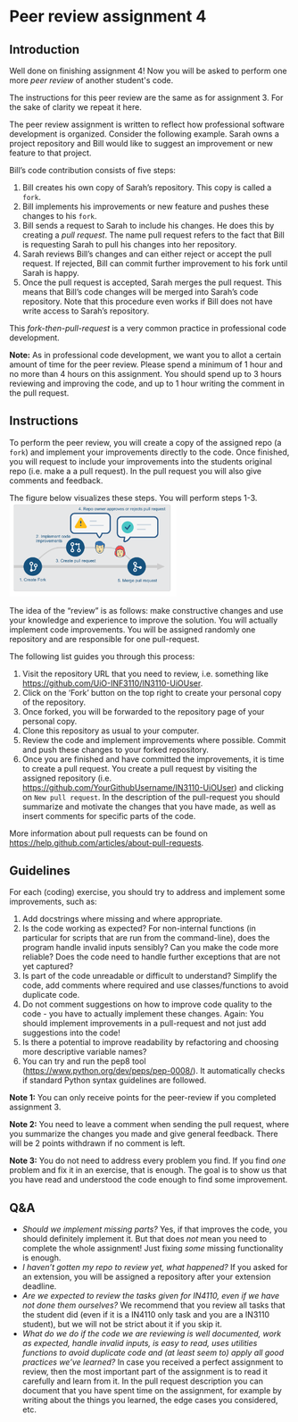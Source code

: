 # Peer review assignment 4


## Introduction
Well done on finishing assignment 4! Now you will be asked to perform one more *peer review* of another student's code.

The instructions for this peer review are the same as for assignment 3. For the sake of clarity we repeat it here. 

The peer review assignment is written to reflect how professional software development is organized.  Consider the following example. Sarah owns a project repository and Bill would like to suggest an improvement or new feature to that project. 

Bill’s code contribution consists of five steps:
1. Bill creates his own copy of Sarah’s repository. This copy is called a `fork`.
2. Bill implements his improvements or new feature and pushes these changes to his `fork`.
3. Bill sends a request to Sarah to include his changes. He does this by creating a *pull request*. The name pull request refers to the fact that Bill is requesting Sarah to pull his changes into her repository.
4. Sarah reviews Bill’s changes and can either reject or accept the pull request. If rejected, Bill can commit further improvement to his fork until Sarah is happy.
5. Once the pull request is accepted, Sarah merges the pull request. This means that Bill’s code changes will be merged into Sarah’s code repository. Note that this procedure even works if Bill does not have write access to Sarah’s repository.

This *fork-then-pull-request*
is a very common practice in professional code development.

**Note:** As in professional code development, we want you to allot a certain amount of time for the peer review. Please spend a minimum of 1 hour and no more than 4 hours on this assignment. You should spend up to 3 hours reviewing and improving the code, and up to 1 hour writing the comment in the pull request. 

## Instructions
To perform the peer review, you will create a copy of the assigned repo (a `fork`) and implement your improvements directly to the code. Once finished, you will request
to include your improvements into the students original repo (i.e. make a a pull request). In the pull request you will also give comments and feedback. 

The figure below visualizes these steps. You will perform steps 1-3. 
<img src="PR.png" width="300">


The idea of the “review” is as follows: make constructive changes and use your knowledge and experience to improve the solution. You will actually implement code improvements. You will be assigned randomly one repository and are responsible for one pull-request.

The following list guides you through this process:
1. Visit the repository URL that you need to review, i.e. something like
https://github.com/UiO-INF3110/IN3110-UiOUser.
2. Click on the ‘Fork’ button on the top right to create your personal copy of the repository.
3. Once forked, you will be forwarded to the repository page of your personal copy.
4. Clone this repository as usual to your computer.
5. Review the code and implement improvements where possible. Commit and push these changes to
your forked repository. 
6. Once you are finished and have committed the improvements, it is time to create a pull request. You create a pull request by visiting the assigned repository (i.e. https://github.com/YourGithubUsername/IN3110-UiOUser) and clicking on `New pull request`.  In the description of the pull-request you should summarize and motivate the changes that you have made, as well as insert comments for specific parts of the code.


More information about pull requests can be found on https://help.github.com/articles/about-pull-requests.

##  Guidelines

For each (coding) exercise, you should try to address and implement some improvements, such as:

1. Add docstrings where missing and where appropriate.
2.  Is the code working as expected? For non-internal functions (in particular for scripts that are run
from the command-line), does the program handle invalid inputs sensibly? Can you make the code
more reliable? Does the code need to handle further exceptions that are not yet captured?
3.  Is part of the code unreadable or difficult to understand? Simplify the code, add comments where
required and use classes/functions to avoid duplicate code.
4. Do not comment suggestions on how to improve code quality to the code - you have to actually implement these changes.
Again: You should implement improvements in a pull-request and not just add suggestions into the code!
5. Is there a potential to improve readability by refactoring and choosing more descriptive variable names?
6. You can try and run the pep8 tool (https://www.python.org/dev/peps/pep-0008/). It automatically checks if standard Python syntax guidelines are followed.


**Note 1:** You can only receive points for the peer-review if you completed assignment 3.

**Note 2:** You need to leave a comment when sending the pull request, where you summarize the changes you made and give general feedback. There will be 2 points withdrawn if no comment is left.

**Note 3:** You do not need to address every problem you find. If you find _one_ problem and fix it in an exercise, that is enough.
The goal is to show us that you have read and understood the code enough to find some improvement.

## Q&A

- *Should we implement missing parts?* Yes, if that improves the code, you should definitely implement it. But that does _not_ mean you need to complete the whole assignment! Just fixing _some_ missing functionality is enough.
- *I haven’t gotten my repo to review yet, what happened?* If you asked for an extension, you will be assigned a repository after your extension deadline.
- *Are we expected to review the tasks given for IN4110, even if we have not done them ourselves?* We recommend that you review all tasks that the student did (even if it is a IN4110 only task and you are a IN3110 student), but we will not be strict about it if you skip it.
- *What do we do if the code we are reviewing is well documented, work as expected, handle invalid inputs, is easy to read, uses utilities functions to avoid duplicate code and (at least seem to) apply all good
practices we’ve learned?* In case you received a
perfect assignment to review, then the most important part of the assignment is to read it carefully and learn from it. In the pull request description you can document that you have spent time on the assignment, for example by writing about the things you learned, the edge cases you considered, etc. 
